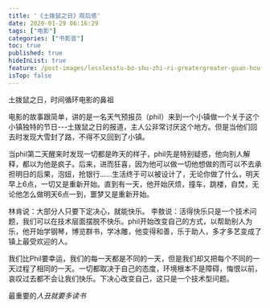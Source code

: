 ```yaml
---
title: '《土拨鼠之日》观后感'
date: 2020-01-29 06:16:29
tags: ["电影"]
categories: ["书影音"]
toc: true
published: true
hideInList: true
feature: /post-images/lesslesstu-bo-shu-zhi-ri-greatergreater-guan-hou-gan.jpg
isTop: false
---
```

土拨鼠之日，时间循环电影的鼻祖
<!-- more -->
电影的故事跟简单，讲的是一名天气预报员（phil）来到一个小镇做一个关于这个小镇独特的节日---土拨鼠之日的报道，主人公非常讨厌这个地方。但是当他们回去时发现大雪封了路，不得不又回到了小镇。

当phil第二天醒来时发现一切都是昨天的样子，phil先是特别疑惑，他向别人解释，都以为他是疯子。后来，进而狂喜，因为他可以做一切他想做的而可以不去承担明日的后果，泡妞，抢银行......生活终于可以被设计了，无论你做了什么，明天早上6点，一切又是重新开始。直到有一天，他开始厌烦，撞车，跳楼，自焚，无论他怎么做明天6点一到，噩梦又是重新开始。

林肯说：大部分人只要下定决心，就能快乐。 李敖说：活得快乐只是一个技术问题，我们可以在技术层面摆脱不快乐。phil开始改变自己的方式，以帮助别人为乐，他开始学钢琴，博览群书，学冰雕，他变得和善，乐于助人，多才多艺变成了镇上最受欢迎的人。

我们比Phil要幸运，我们的每一天都是不同的一天，但是我们却又把每个不同的一天过程了相同的一天。一切都取决于自己的态度，环境根本不是障碍，悔恨以前，哀叹过去都不会让我们快乐。下决心改变自己，这只是一个技术型问题。

最重要的*人丑就要多读书*